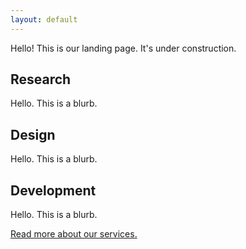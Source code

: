 ```yaml
---
layout: default
---
```


Hello! This is our landing page. It's under construction.

<div class="row">
  <div class="col-xs-12 col-lg-4">
    <h2 class="text-center">Research</h2>
    <p>
      Hello. This is a blurb.
    </p>
  </div>
  <div class="col-xs-12 col-lg-4">
    <h2 class="text-center">Design</h2>
    <p>
      Hello. This is a blurb.
    </p>
  </div>
  <div class="col-xs-12 col-lg-4">
    <h2 class="text-center">Development</h2>
    <p>
      Hello. This is a blurb.
    </p>
  </div>
</div>
<div class="row">
  <div class="col-xs-12">
    <p class="text-center"><a href="{{ site.baseurl }}/services">Read more about our services.</a></p>
  </div>
</div>
